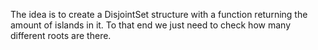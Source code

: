 The idea is to create a DisjointSet structure with a function returning the amount of islands in it.
To that end we just need to check how many different roots are there.